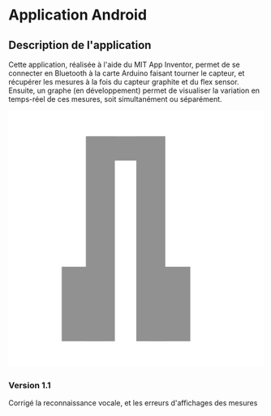 # Application Android

## Description de l'application

Cette application, réalisée à l'aide du MIT App Inventor, permet de se connecter en Bluetooth à la carte Arduino faisant tourner le capteur, et récupérer les mesures à la fois du capteur graphite et du flex sensor. 
Ensuite, un graphe (en développement) permet de visualiser la variation en temps-réel de ces mesures, soit simultanément ou séparément.

![Logo App Capteur](./Logo_Capteur-Graphite.png?raw=true "Logo")

### Version 1.1

Corrigé la reconnaissance vocale, et les erreurs d'affichages des mesures
